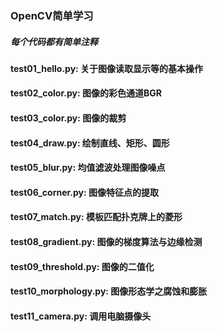 ### OpenCV简单学习

##### 每个代码都有简单注释

#### test01_hello.py: 关于图像读取显示等的基本操作
#### test02_color.py: 图像的彩色通道BGR
#### test03_color.py: 图像的裁剪
#### test04_draw.py: 绘制直线、矩形、圆形
#### test05_blur.py: 均值滤波处理图像噪点
#### test06_corner.py: 图像特征点的提取
#### test07_match.py: 模板匹配扑克牌上的菱形
#### test08_gradient.py: 图像的梯度算法与边缘检测
#### test09_threshold.py: 图像的二值化
#### test10_morphology.py: 图像形态学之腐蚀和膨胀
#### test11_camera.py: 调用电脑摄像头
